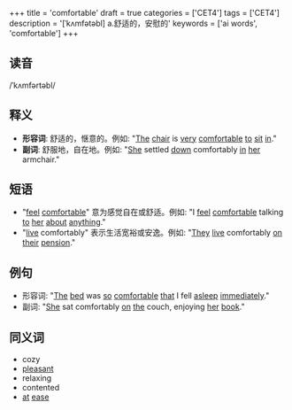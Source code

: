 +++
title = 'comfortable'
draft = true
categories = ['CET4']
tags = ['CET4']
description = '[ˈkʌmfətəbl] a.舒适的，安慰的'
keywords = ['ai words', 'comfortable']
+++

## 读音
/ˈkʌmfərtəbl/

## 释义
- **形容词**: 舒适的，惬意的。例如: "[The](/zh/post/the/) [chair](/zh/post/chair/) is [very](/zh/post/very/) [comfortable](/zh/post/comfortable/) [to](/zh/post/to/) [sit](/zh/post/sit/) [in](/zh/post/in/)."
- **副词**: 舒服地，自在地。例如: "[She](/zh/post/she/) settled [down](/zh/post/down/) comfortably [in](/zh/post/in/) [her](/zh/post/her/) armchair."

## 短语
- "[feel](/zh/post/feel/) [comfortable](/zh/post/comfortable/)" 意为感觉自在或舒适。例如: "I [feel](/zh/post/feel/) [comfortable](/zh/post/comfortable/) talking [to](/zh/post/to/) [her](/zh/post/her/) [about](/zh/post/about/) [anything](/zh/post/anything/)."
- "[live](/zh/post/live/) comfortably" 表示生活宽裕或安逸。例如: "[They](/zh/post/they/) [live](/zh/post/live/) comfortably [on](/zh/post/on/) [their](/zh/post/their/) [pension](/zh/post/pension/)."

## 例句
- 形容词: "[The](/zh/post/the/) [bed](/zh/post/bed/) was [so](/zh/post/so/) [comfortable](/zh/post/comfortable/) [that](/zh/post/that/) I fell [asleep](/zh/post/asleep/) [immediately](/zh/post/immediately/)."
- 副词: "[She](/zh/post/she/) sat comfortably [on](/zh/post/on/) [the](/zh/post/the/) couch, enjoying [her](/zh/post/her/) [book](/zh/post/book/)."

## 同义词
- cozy
- [pleasant](/zh/post/pleasant/)
- relaxing
- contented
- [at](/zh/post/at/) [ease](/zh/post/ease/)

